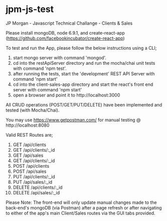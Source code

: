 # jpm-js-test
JP Morgan - Javascript Technical Challange - Clients &amp; Sales

Please install mongoDB, node 6.9.1, and create-react-app (https://github.com/facebookincubator/create-react-app)

To test and run the App, please follow the below instructions using a CLI;

1) start mongo server with command 'mongod'.
2) cd into the restApiServer directory and run the mocha/chai unit tests with command 'npm test'.
3) after running the tests, start the 'development' REST API Server with command 'npm start'
4) cd into the client-sales-app directory and start the react's front end server with command 'npm start'
5) open a browser and point it to http://localhost:3000

All CRUD operations (POST/GET/PUT/DELETE) have been implemented and tested (with Mocha/Chai).

You may use https://www.getpostman.com/ for manual testing @ http://localhost:8080

Valid REST Routes are;
1) GET /api/clients
2) GET /api/clients/:_id
3) GET /api/sales
4) GET /api/clients/:_id
5) POST /api/clients
6) POST /api/sales
7) PUT /api/clients/:_id
8) PUT /api/sales/:_id
9) DELETE /api/clients/:_id
10) DELETE /api/sales/:_id

Please Note: The front-end will only update manual changes made to the back-end's mongoDB (via Postman) after a page refresh or after navigating to either of the app's main Client/Sales routes via the GUI tabs provided.
